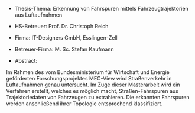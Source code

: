 + Thesis-Thema: 
    Erkennung von Fahrspuren mittels Fahrzeugtrajektorien aus Luftaufnahmen

+ HS-Betreuer:
    Prof. Dr. Christoph Reich

+ Firma:
    IT-Designers GmbH, Esslingen-Zell

+ Betreuer-Firma:
    M. Sc. Stefan Kaufmann

+ Abstract:

Im Rahmen des vom Bundesministerium für Wirtschaft und
Energie geförderten Forschungsprojektes MEC-View wird
Straßenverkehr in Luftaufnahmen genau untersucht. Im Zuge
dieser Masterarbeit wird ein Verfahren erstellt, welches es
möglich macht, Straßen-Fahrspuren aus Trajektoriedaten von
Fahrzeugen zu extrahieren. Die erkannten Fahrspuren werden
anschließend ihrer Topologie entsprechend klassifiziert.